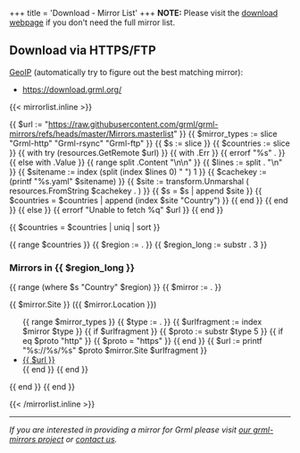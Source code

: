 +++
title = 'Download - Mirror List'
+++
<strong>NOTE:</strong> Please visit the <a href="/download/">download webpage</a> if you don't need the full mirror list.

## Download via HTTPS/FTP

<a href="https://en.wikipedia.org/wiki/Geotargeting">GeoIP</a> (automatically try to figure out the best matching mirror):

* <a href="https://download.grml.org/">https://download.grml.org/</a>

{{< mirrorlist.inline >}}

{{ $url := "https://raw.githubusercontent.com/grml/grml-mirrors/refs/heads/master/Mirrors.masterlist" }}
{{ $mirror_types := slice "Grml-http" "Grml-rsync" "Grml-ftp" }}
{{ $s := slice }}
{{ $countries := slice }}
{{ with try (resources.GetRemote $url) }}
  {{ with .Err }}
    {{ errorf "%s" . }}
  {{ else with .Value }}
    {{ range split .Content "\n\n" }}
    {{ $lines := split . "\n" }}
    {{ $sitename := index (split (index $lines 0) " ") 1 }}
    {{ $cachekey := (printf "%s.yaml" $sitename) }}
    {{ $site := transform.Unmarshal ( resources.FromString $cachekey . ) }}
    {{ $s = $s | append $site }}
    {{ $countries = $countries | append (index $site "Country") }}
    {{ end }}
  {{ end }}
{{ else }}
  {{ errorf "Unable to fetch %q" $url }}
{{ end }}

{{ $countries = $countries | uniq | sort }}

{{ range $countries }}
  {{ $region := . }}
  {{ $region_long := substr . 3 }}
<h3>Mirrors in {{ $region_long }}</h3>

  {{ range (where $s "Country" $region) }}
    {{ $mirror := . }}
    <p>{{ $mirror.Site }} ({{ $mirror.Location }})</p>
    <ul>
    {{ range $mirror_types }}
      {{ $type := . }}
      {{ $urlfragment := index $mirror $type }}
      {{ if $urlfragment }}
        {{ $proto := substr $type 5 }}
        {{ if eq $proto "http" }}
        {{ $proto = "https" }}
        {{ end }}
        {{ $url := printf "%s://%s/%s" $proto $mirror.Site $urlfragment }}
    <li><a href="{{ $url }}">{{ $url }}</a></li>
      {{ end }}
    {{ end }}
    </ul>
  {{ end }}
{{ end }}

{{< /mirrorlist.inline >}}

<hr />

<p><em>If you are interested in providing a mirror for Grml please visit
<a href="https://github.com/grml/grml-mirrors">our grml-mirrors project</a>
or <a href="/contact/">contact us</a>.</em></p>
